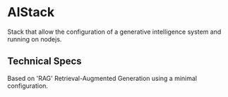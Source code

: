 # AIStack

Stack that allow the configuration of a generative intelligence system and running on nodejs.

## Technical Specs

Based on 'RAG' Retrieval-Augmented Generation using a minimal configuration.

